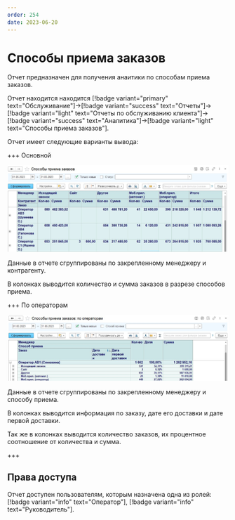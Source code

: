 ```yaml
---
order: 254
date: 2023-06-20
---
```

# Способы приема заказов

Отчет предназначен для получения анаитики по способам приема заказов.

Отчет находится находится [!badge variant="primary" text="Обслуживание"]->[!badge variant="success" text="Отчеты"]->[!badge variant="light" text="Отчеты по обслуживанию клиента"]->[!badge variant="success" text="Аналитика"]->[!badge variant="light" text="Способы приема заказов"].

Отчет имеет следующие варианты вывода:

+++ Основной

![](/images/Отчет_способы_приема_заказов.jpg)

Данные в отчете сгруппированы по закрепленному менеджеру и контрагенту.

В колонках выводится количество и сумма заказов в разрезе способов приема.

+++ По операторам

![](/images/Отчет_способы_приема_заказов_по_операторам.jpg)

Данные в отчете сгруппированы по закрепленному менеджеру и способу приема.

В колонках выводится информация по заказу, дате его доставки и дате первой доставки.

Так же в колонках выводится количество заказов, их процентное соотношение от количества и сумма.

+++

## Права доступа

Отчет доступен пользователям, которым назначена одна из ролей: [!badge variant="info" text="Оператор"], [!badge variant="info" text="Руководитель"].
